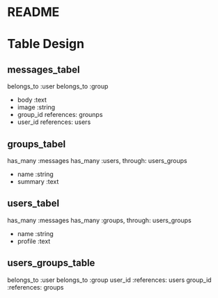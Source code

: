 # README

# Table Design

## messages_tabel
belongs_to :user
belongs_to :group
- body     :text
- image    :string
- group_id references: grounps
- user_id  references: users

## groups_tabel
has_many :messages
has_many :users, through: users_groups
- name     :string
- summary  :text

## users_tabel
has_many :messages
has_many :groups, through: users_groups
- name     :string
- profile  :text

## users_groups_table
belongs_to :user
belongs_to :group
user_id    :references: users
group_id   :references: groups
